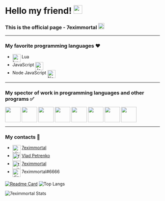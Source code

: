 # Hello my friend! <img src="https://emoji.discord.st/emojis/03138d04-37f4-449d-8c4c-12b266b24f34.gif" width="28px" alt="<3">
### This is the official page - 7eximmortal <img src="https://7eximmortal.github.io/images/atom.png" height="20">

____

### My favorite programming languages ❤️

- <img align="top" alt="Lua" width="26px" src="https://www.nablawiki.ru/images/thumb/6/6a/Lua-logo-nolabel.svg/1200px-Lua-logo-nolabel.svg.png"/> Lua 
- JavaScript <img align="top" alt="JavaScript" width="26px" src="https://img.icons8.com/color/48/000000/javascript--v2.png"/>
- Node JavaScript <img align="top" alt="Node JavaScript" width="26px" src="https://www.mindrops.com/images/nodejs-image.png"/>

____

### My spector of work in programming languages and other programs ✅

<img align="middle" width="50px" src="https://www.nablawiki.ru/images/thumb/6/6a/Lua-logo-nolabel.svg/1200px-Lua-logo-nolabel.svg.png"/> <img align="middle" width="50px" src="https://img.icons8.com/color/48/000000/javascript--v2.png"/> <img align="middle" width="50px" src="https://www.mindrops.com/images/nodejs-image.png"/> <img align="middle" width="50px" src="https://www.bryan-myers.com/images/1x1/html.png"/> <img align="middle" width="50px" src="https://upload.wikimedia.org/wikipedia/commons/thumb/7/70/Devicon-css3-plain.svg/1024px-Devicon-css3-plain.svg.png"/> <img align="middle" width="50px" src="https://upload.wikimedia.org/wikipedia/commons/thumb/b/b2/Bootstrap_logo.svg/1200px-Bootstrap_logo.svg.png"/> <img align="middle" width="50px" src="https://miro.medium.com/max/1024/0*sMFScKsjbHAfpoU4.png"/> <img align="middle" width="50px" src="https://web-creator.ru/uploads/Page/673/npm.svg"/>

____

### My contacts 📖
- <img align="top" alt="vk" width="26px" src="https://astro-centre.ru/wp-content/uploads/2021/01/photo.png"/> [7eximmortal](https://vk.com/7eximmortal) 
- <img align="top" alt="facebook" width="26px" src="https://img.icons8.com/color/96/000000/facebook-new.png"/> [Vlad Petrenko](https://www.facebook.com/profile.php?id=100073396981776)
- <img align="top" alt="twitter" width="26px" src="https://img.icons8.com/color/48/000000/twitter--v1.png"/> [7eximmortal](https://twitter.com/7eximmortal)
- <img align="top" alt="discord" width="26px" src="https://img.icons8.com/color/48/000000/discord-logo.png"/> 7eximmortal#6666

[![Readme Card](https://github-readme-stats.vercel.app/api/pin/?username=7eximmortal&repo=useful-links-for-developers&show_owner=true)](https://github.com/7eximmortal/useful-links-for-developers)
![Top Langs](https://github-readme-stats.vercel.app/api/top-langs/?username=7eximmortal&layout=compact)

![7eximmortal Stats](https://github-readme-stats.vercel.app/api?username=7eximmortal&hide=contribs,prs&show_icons=true&theme=tokyonight)
